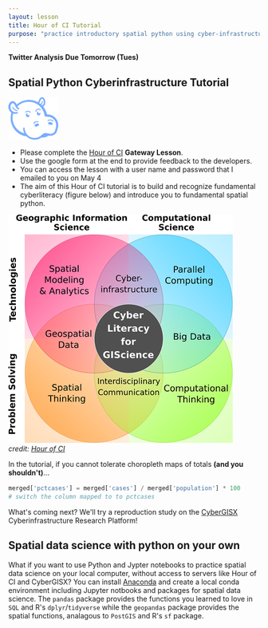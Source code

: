 ```yaml
---
layout: lesson
title: Hour of CI Tutorial
purpose: "practice introductory spatial python using cyber-infrastructure"
---
```


**Twitter Analysis Due Tomorrow (Tues)**

## Spatial Python Cyberinfrastructure Tutorial

<img src="assets/hourofCI.png" width=100>

- Please complete the [Hour of CI](https://www.hourofci.org/) **Gateway Lesson**.
- Use the google form at the end to provide feedback to the developers.
- You can access the lesson with a user name and password that I emailed to you on May 4
- The aim of this Hour of CI tutorial is to build and recognize fundamental cyberliteracy (figure below) and introduce you to fundamental spatial python.

![cyber literacy from Hour of CI](assets/cyberliteracyareas.png) <br> *credit: [Hour of CI](https://www.hourofci.org/)*

In the tutorial, if you cannot tolerate choropleth maps of totals **(and you shouldn't)**...

```python
merged['pctcases'] = merged['cases'] / merged['population'] * 100
# switch the column mapped to to pctcases
```

What's coming next? We'll try a reproduction study on the [CyberGISX](https://cybergis.illinois.edu/) Cyberinfrastructure Research Platform!

## Spatial data science with python on your own

What if you want to use Python and Jypter notebooks to practice spatial data science on your local computer, without access to servers like Hour of CI and CyberGISX? You can install [Anaconda](https://www.anaconda.com/) and create a local conda environment including Jupyter notbooks and packages for spatial data science. The `pandas` package provides the functions you learned to love in `SQL` and R's `dplyr`/`tidyverse` while the `geopandas` package provides the spatial functions, analagous to `PostGIS` and R's `sf` package.